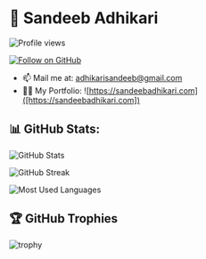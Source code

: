 # 👋 Sandeeb Adhikari

![Profile views](https://komarev.com/ghpvc/?username=SandeebAdhikari&style=flat-square&color=blue)

[![Follow on GitHub](https://img.shields.io/github/followers/SandeebAdhikari?label=Follow&style=social)]([https://github.com/SandeebAdhikari])

- 📫 Mail me at: adhikarisandeeb@gmail.com
- 👨‍💻 My Portfolio: ![https://sandeebadhikari.com]([https://sandeebadhikari.com])

## 📊 GitHub Stats:
![GitHub Stats](https://github-readme-stats.vercel.app/api?username=SandeebAdhikari&show_icons=true&theme=radical)

![GitHub Streak](https://github-readme-streak-stats.herokuapp.com/?user=SandeebAdhikari&theme=radical)

![Most Used Languages](https://github-readme-stats.vercel.app/api/top-langs/?username=SandeebAdhikari&layout=compact&theme=radical)

## 🏆 GitHub Trophies
![trophy](https://github-profile-trophy.vercel.app/?username=SandeebAdhikari&theme=radical&margin-w=15&margin-h=15)

